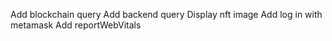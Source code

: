 Add blockchain query
Add backend query
Display nft image
Add log in with metamask
Add reportWebVitals
